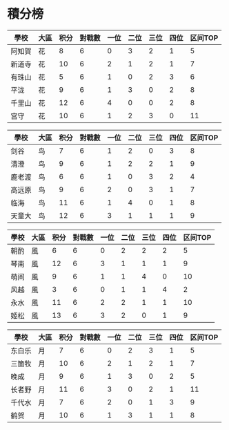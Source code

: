 # 積分榜

| 學校   | 大區 | 积分 | 對戰數 | 一位 | 二位 | 三位 | 四位 |区间TOP|
| ------ | ---- | ---- | ------ | ---- | ---- | ---- | ---- |---- |
| 阿知賀 | 花   | 8    | 6      | 0    | 3    | 2    | 1   |  5  |
| 新道寺 | 花   | 10    | 6     | 2   | 1    | 2    | 1    |  7  |
| 有珠山 | 花   | 5    | 6      | 1    | 0    | 2    | 3    |  6  |
| 平泷   | 花   | 9    | 6      | 1    | 3    | 0    | 2    |  8  |
| 千里山 | 花   | 12   | 6    | 4    | 0    | 0    | 2    |  8  |
| 宫守   | 花   | 10    | 6     | 1    | 2    | 3    | 0    |  11  |

| 學校   | 大區 | 积分 | 對戰數 | 一位 | 二位 | 三位 | 四位 |区间TOP|
| ------ | ---- | ---- | ------ | ---- | ---- | ---- | ---- |---- |
| 剑谷   | 鸟   | 7    | 6      | 1    | 2    | 0    | 3    |  8  |
| 清澄   | 鸟   | 9    | 6      | 1    | 2    | 2    | 1    |  9  |
| 鹿老渡 | 鸟   | 6    | 6      | 1    | 0    | 3    | 2    |  4  |
| 高远原 | 鸟   | 9    | 6      | 2    | 0    | 3    | 1    |  7  |
| 临海   | 鸟   | 11    | 6      | 1    | 4    | 0    | 1    |  8  |
| 天童大 | 鸟   | 12    | 6      | 3    | 1    | 1    | 1    |  9  |

| 學校 | 大區 | 积分 | 對戰數 | 一位 | 二位 | 三位 | 四位 |区间TOP|
| ---- | ---- | ---- | ------ | ---- | ---- | ---- | ---- |---- |
| 朝酌 | 風   | 6    | 6      | 0    | 2    | 2    | 2    |  5  |
| 琴南 | 風   | 12    | 6      | 3    | 1    | 1    | 1    |  9  |
| 萌间 | 風   | 9    | 6      | 1    | 1    | 4    | 0    |  10  |
| 风越 | 風   | 3    | 6      | 0    | 1    | 1    | 4    |  2  |
| 永水 | 風   | 11    | 6      | 2    | 2    | 1    | 1    |  10  |
| 姬松 | 風   | 13    | 6      | 3    | 2    | 0    | 1    |  9  |

| 學校   | 大區 | 积分 | 對戰數 | 一位 | 二位 | 三位 | 四位 |区间TOP|
| ------ | ---- | ---- | ------ | ---- | ---- | ---- | ---- |---- |
| 东白乐 | 月   | 7    | 6      | 0    | 2    | 3    | 1    |  5  |
| 三箇牧 | 月   | 10    | 6      | 2    | 1    | 2    | 1    |  7  |
| 晚成   | 月   | 9    | 6      | 1    | 3    | 0    | 2    |  5  |
| 长者野 | 月   | 11    | 6      | 3    | 0    | 2    | 1    |  11  |
| 千代水 | 月   | 7    | 6      | 2    | 0    | 1    | 3    |  9  |
| 鹤贺   | 月   | 10    | 6      | 1    | 3    | 1    | 1    |  8  |
